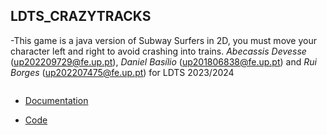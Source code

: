 ## LDTS_<T><G>CRAZYTRACKS

-This game is a java version of Subway Surfers in 2D, you must move your character left and right to avoid crashing into trains.
_Abecassis Devesse_ (up202209729@fe.up.pt), _Daniel Basílio_ (up201806838@fe.up.pt) and _Rui Borges_ (up202207475@fe.up.pt) for LDTS 2023/2024

<p align="center">
<a><img src="https://i.imgur.com/YMmuBER.png%5B/img%5D" alt=""></a>
</p>

- [Documentation](docs/)


- [Code](src/)
